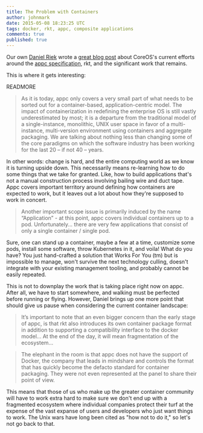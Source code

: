 ```yaml
---
title: The Problem with Containers
author: johnmark
date: 2015-05-08 18:23:25 UTC
tags: docker, rkt, appc, composite applications
comments: true
published: true
---
```


Our own [Daniel Riek](http://rhelblog.redhat.com/author/danielriek/) wrote a [great blog post](http://rhelblog.redhat.com/2015/05/05/rkt-appc-and-docker-a-take-on-the-linux-container-upstream/) about CoreOS's current efforts around the [appc specification](https://github.com/appc/), rkt, and the significant work that remains. 

This is where it gets interesting:

READMORE

> As it is today, appc only covers a very small part of what needs to be sorted out for a container-based, application-centric model. The impact of containerization in redefining the enterprise OS is still vastly underestimated by most; it is a departure from the traditional model of a single-instance, monolithic, UNIX user space in favor of a multi-instance, multi-version environment using containers and aggregate packaging. We are talking about nothing less than changing some of the core paradigms on which the software industry has been working for the last 20 – if not 40 – years.

In other words: change is hard, and the entire computing world as we know it is turning upside down. This necessarily means re-learning how to do some things that we take for granted. Like, how to build applications that's not a manual construction process involving bailing wire and duct tape. Appc covers important territory around defining how containers are expected to work, but it leaves out a lot about how they're supposed to work in concert.

> Another important scope issue is primarily induced by the name “Application” - at this point, appc covers individual containers up to a pod. Unfortunately... there are very few applications that consist of only a single container / single pod. 

Sure, one can stand up a container, maybe a few at a time, customize some pods, install some software, throw Kubernetes in it, and voila! What do you have? You just hand-crafted a solution that Works For You (tm) but is impossible to manage, won't survive the next technology culling, doesn't integrate with your existing management tooling, and probably cannot be easily repeated. 

This is not to downplay the work that is taking place right now on appc. After all, we have to start somewhere, and walking must be perfected before running or flying. However, Daniel brings up one more point that should give us pause when considering the current container landscape:

> It’s important to note that an even bigger concern than the early stage of appc, is that rkt also introduces its own container package format in addition to supporting a compatibility interface to the docker model... At the end of the day, it will mean fragmentation of the ecosystem... 

> The elephant in the room is that appc does not have the support of Docker, the company that leads in mindshare and controls the format that has quickly become the defacto standard for container packaging. They were not even represented at the panel to share their point of view.

This means that those of us who make up the greater container community will have to work extra hard to make sure we don't end up with a fragmented ecosystem where individual companies protect their turf at the expense of the vast expanse of users and developers who just want things to work. The Unix wars have long been cited as "how not to do it," so let's not go back to that. 
